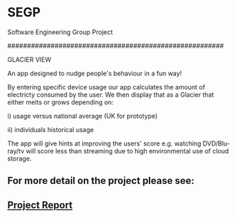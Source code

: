 # SEGP
Software Engineering Group Project

#######################################################


GLACIER VIEW

An app designed to nudge people's behaviour in a fun way!

By entering specific device usage our app calculates the 
amount of electricty consumed by the user.  We then display
that as a Glacier that either melts or grows depending on:

i) usage versus national average (UK for prototype)

ii) individuals historical usage

The app will give hints at improving the users' score e.g. 
watching DVD/Blu-ray/tv will score less than streaming 
due to high environmental use of cloud storage.

## For more detail on the project please see:

## [Project Report ](https://github.com/aaronsharma/SEGP/blob/main/Project%20Report.md)
